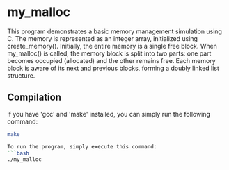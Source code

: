 # my_malloc

This program demonstrates a basic memory management simulation using C. The memory is represented as an integer array, initialized using create_memory(). Initially, the entire memory is a single free block.
When my_malloc() is called, the memory block is split into two parts: one part becomes occupied (allocated) and the other remains free. Each memory block is aware of its next and previous blocks, forming a doubly linked list structure.

## Compilation

if you have 'gcc' and 'make' installed, you can simply run the following command:

```bash
make

To run the program, simply execute this command:
```bash
./my_malloc
